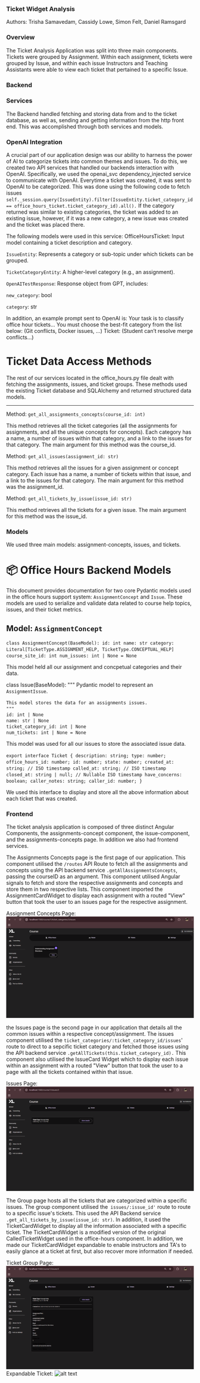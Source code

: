 ### Ticket Widget Analysis

Authors: Trisha Samavedam, Cassidy Lowe, Simon Felt, Daniel Ramsgard

### Overview

The Ticket Analysis Application was split into three main components. Tickets were grouped by Assignment. Within each assignment, tickets were grouped by Issue, and within each issue Instructors and Teaching Assistants were able to view each ticket that pertained to a specific Issue.

### Backend

### Services

The Backend handled fetching and storing data from and to the ticket database, as well as, sending and getting information from the http front end. This was accomplished through both services and models.

### OpenAI Integration

A crucial part of our application design was our ability to harness the power of AI to categorize tickets into common themes and issues. To do this, we created two API services that handled our backends interaction with OpenAI. Specifically, we used the openai_svc dependency_injected service to communicate with OpenAI. Everytime a ticket was created, it was sent to OpenAI to be categorized. This was done using the following code to fetch issues `self._session.query(IssueEntity).filter(IssueEntity.ticket_category_id == office_hours_ticket.ticket_category_id).all().` If the category returned was similar to existing categories, the ticket was added to an existing issue, however, if it was a new category, a new issue was created and the ticket was placed there.

The following models were used in this service:
OfficeHoursTicket: Input model containing a ticket description and category.

`IssueEntity`: Represents a category or sub-topic under which tickets can be grouped.

`TicketCategoryEntity`: A higher-level category (e.g., an assignment).

`OpenAITestResponse`: Response object from GPT, includes:

`new_category`: bool

`category`: str

In addition, an example prompt sent to OpenAI is: Your task is to classify office hour tickets...
You must choose the best-fit category from the list below:
(Git conflicts, Docker issues, ...)
Ticket: (Student can’t resolve merge conflicts...)

# Ticket Data Access Methods

The rest of our services located in the office_hours.py file dealt with fetching the assignments, issues, and ticket groups. These methods used the existing Ticket database and SQLAlchemy and returned structured data models.

---

Method: `get_all_assignments_concepts(course_id: int)`

This method retrieves all the ticket categories (all the assignments for assignments, and all the unique concepts for concepts). Each category has a name, a number of issues within that category, and a link to the issues for that category. The main argument for this method was the course_id.

Method: `get_all_issues(assignment_id: str)`

This method retrieves all the issues for a given assignment or concept category. Each issue has a name, a number of tickets within that issue, and a link to the issues for that category. The main argument for this method was the assignment_id.

Method: `get_all_tickets_by_issue(issue_id: str)`

This method retrieves all the tickets for a given issue. The main argument for this method was the issue_id.

### Models

We used three main models: assignment-concepts, issues, and tickets.


# 📦 Office Hours Backend Models

This document provides documentation for two core Pydantic models used in the office hours support system: `AssignmentConcept` and `Issue`. These models are used to serialize and validate data related to course help topics, issues, and their ticket metrics.


## Model: `AssignmentConcept`

`class AssignmentConcept(BaseModel):
    id: int
    name: str
    category: Literal[TicketType.ASSIGNMENT_HELP, TicketType.CONCEPTUAL_HELP]
    course_site_id: int
    num_issues: int | None = None`

This model held all our assignment and concpetual categories and their data.

class Issue(BaseModel):
"""
Pydantic model to represent an `AssignmentIssue`.

    This model stores the data for an assignments issues.
    """
    id: int | None
    name: str | None
    ticket_category_id: int | None
    num_tickets: int | None = None

This model was used for all our issues to store the associated issue data.

`export interface Ticket {
  description: string;
  type: number;
  office_hours_id: number;
  id: number;
  state: number;
  created_at: string; // ISO timestamp
  called_at: string; // ISO timestamp
  closed_at: string | null; // Nullable ISO timestamp
  have_concerns: boolean;
  caller_notes: string;
  caller_id: number;
}`

We used this interface to display and store all the above information about each ticket that was created.

### Frontend

The ticket analysis application is composed of three distinct Angular Components, the assignments-concept component, the issue-component, and the assignments-concepts page. In addition we also had frontend services.

The Assignments Concepts page is the first page of our application. This component utilised the `/routes` API Route to fetch all the assignments and concepts using the API backend service `.getAllAssignmentsConcepts`, passing the courseID as an argument. This component utilised Angular signals to fetch and store the respective assignments and concepts and store them in two respective lists. This component imported the AssignmentCardWidget to display each assignment with a routed "View" button that took the user to an issues page for the respective assignment.

Assignment Concepts Page: ![alt text](image.png)

the Issues page is the second page in our application that details all the common issues within a respective concept/assignment. The issues component utilised the `ticket_categories/:ticket_category_id/issues`' route to direct to a sepcific ticket category and fetched those issues using the API backend service `.getAllTickets(this.ticket_category_id).` This component also utilised the IssueCard Widget which to display each issue within an assignment with a routed "View" button that took the user to a page with all the tickets contained within that issue.

Issues Page: ![alt text](image-1.png)

The Group page hosts all the tickets that are categorized within a specific issues. The group component utilised the` issues/:issue_id'` route to route to a specific issue's tickets. This used the API Backend service `.get_all_tickets_by_issue(issue_id: str)`. In addition, it used the TicketCardWidget to display all the information associated with a specific ticket. The TicketCardWidget is a modified version of the original CalledTicketWidget used in the office-hours component. In addition, we made our TicketCardWidget expandable to enable instructors and TA's to easily glance at a ticket at first, but also recover more information if needed.

Ticket Group Page: ![alt text](image-2.png)
Expandable Ticket: ![alt text](image-3.png)
